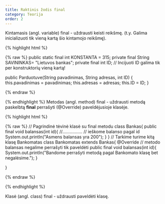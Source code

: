 ```yaml
---
title: Raktinis žodis final
category: Teorija
order: 2
---
```


Kintamasis (angl. variable) final - uždrausti keisti reikšmę. (t.y. Galima inicializuoti tik vieną kartą šio kintamojo reikšmę).

{% highlight html %}

{% raw %}
public static final int KONSTANTA = 315;
private final String SAVININKAS= "Lietuvos bankas";
private final int ID; // Incijuoti ID galima tik per konstruktorių vieną kartą!

public Parduotuve(String pavadinimas, String adresas, int ID) {
   this.pavadinimas = pavadinimas;
   this.adresas = adresas;
   this.ID = ID;
}

{% endraw %}

{% endhighlight %}
Metodas (angl. method) final - uždrausti metodą paskelbtą **final** perrašyti (@Override) paveldėjusioje klasėje.

{% highlight html %}

{% raw %}
// Pagrindinė tėvinė klasė su final metodu
class Bankas{
	public final void balansas(int id){
		//................
		// ieškome balanso pagal id
		System.out.println("Asmens balansas yra 200");
	}
}
// Tarkime turime kitą klasę Bankomatas
class Bankomatas extends Bankas{
	 @Override // metodo balansas negalime perrašyti tik paveldėti
	 public final void balansas(int id){
		System.out.println("Bandome perrašyti metodą pagal Bankomato klasę bet negalėsime.");
	}
	
}

{% endraw %}

{% endhighlight %}

Klasė (angl. class) final - uždrausti paveldėti klasę.
